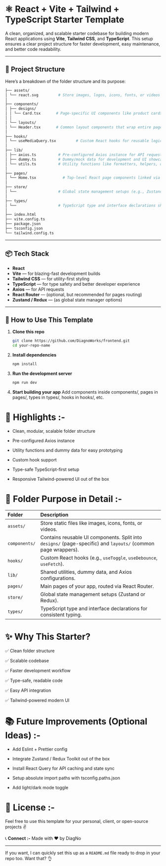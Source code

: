 # ⚛️ React + Vite + Tailwind + TypeScript Starter Template

A clean, organized, and scalable starter codebase for building modern React applications using **Vite**, **Tailwind CSS**, and **TypeScript**. This setup ensures a clear project structure for faster development, easy maintenance, and better code readability.

---

## 📁 Project Structure

Here’s a breakdown of the folder structure and its purpose:

   ```bash
   ├── assets/  
   │ └── react.svg         # Store images, logos, icons, fonts, or videos used across the app.
   │
   ├── components/
   │ ├── designs/
   │ │ └── Card.tsx       # Page-specific UI components like product cards, banners, etc.
   │ │
   │ └── layouts/
   │ └── Header.tsx       # Common layout components that wrap entire pages (headers, sidebars, footers).
   │
   ├── hooks/
   │ └── useMediaQuery.tsx         # Custom React hooks for reusable logic (e.g., useToggle, useFetch, useDebounce).
   │
   ├── lib/
   │ ├── axios.ts          # Pre-configured Axios instance for API requests (with baseURL and credentials).
   │ ├── dummy.ts          # Dummy/mock data for development and UI showcasing.
   │ └── utils.ts          # Utility functions like formatters, helpers, or API clients.
   │
   ├── pages/
   │ └── Home.tsx            # Top-level React page components linked via React Router.
   │
   ├── store/
   │ └──                   # Global state management setups (e.g., Zustand, Redux).
   │
   ├── types/
   │ └──                   # TypeScript type and interface declarations shared across the app.
   │
   ├── index.html
   ├── vite.config.ts
   ├── package.json
   ├── tsconfig.json
   └── tailwind.config.ts
```
---

## 📦 Tech Stack

- **React**
- **Vite** — for blazing-fast development builds
- **Tailwind CSS** — for utility-first styling
- **TypeScript** — for type safety and better developer experience
- **Axios** — for API requests
- **React Router** — (optional, but recommended for pages routing)
- **Zustand / Redux** — (as global state manager options)

---


## 📝 How to Use This Template

1. **Clone this repo**
   ```bash
   git clone https://github.com/DiagnoWorks/frontend.git
   cd your-repo-name

   
2. **Install dependencies**
   ```bash
   npm install

   
3. **Run the development server**
   ```bash
   npm run dev


4. **Start building your app**
Add components inside components/, pages in pages/, types in types/, hooks in hooks/, etc.



# 📌 Highlights :-
* Clean, modular, scalable folder structure

* Pre-configured Axios instance

* Utility functions and dummy data for easy prototyping

* Custom hook support

* Type-safe TypeScript-first setup

* Responsive Tailwind-powered UI out of the box



# 📖 Folder Purpose in Detail :-

| Folder        | Description                                                                                                   |
| :------------ | :------------------------------------------------------------------------------------------------------------ |
| `assets/`     | Store static files like images, icons, fonts, or videos.                                                      |
| `components/` | Contains reusable UI components. Split into `designs/` (page-specific) and `layouts/` (common page wrappers). |
| `hooks/`      | Custom React hooks (e.g., `useToggle`, `useDebounce`, `useFetch`).                                            |
| `lib/`        | Shared utilities, dummy data, and Axios configurations.                                                       |
| `pages/`      | Main pages of your app, routed via React Router.                                                              |
| `store/`      | Global state management setups (Zustand or Redux).                                                            |
| `types/`      | TypeScript type and interface declarations for consistent typing.                                             |



# ✨ Why This Starter?

✅ Clean folder structure

✅ Scalable codebase

✅ Faster development workflow

✅ Type-safe, readable code

✅ Easy API integration

✅ Tailwind-powered modern UI



# 📚 Future Improvements (Optional Ideas) :-
* Add Eslint + Prettier config

* Integrate Zustand / Redux Toolkit out of the box

* Install React Query for API caching and state sync

* Setup absolute import paths with tsconfig.paths.json

* Add light/dark mode toggle



# 📌 License :-
Feel free to use this template for your personal, client, or open-source projects ✌️


📞 **Connect :-**
Made with ❤️ by DiagNo

---

If you want, I can quickly set this up as a `README.md` file ready to drop in your repo too. Want that? 👌
